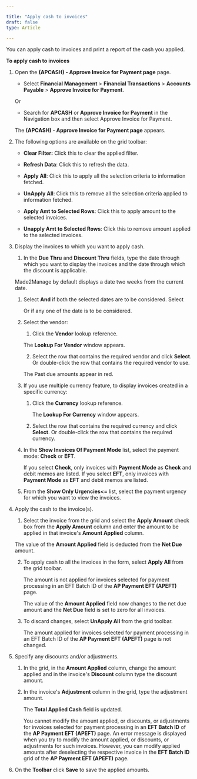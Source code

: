 ```yaml
---  

title: "Apply cash to invoices"  
draft: false 
type: Article

---
```


You can apply cash to invoices and print a report of the cash you applied.

**To apply cash to invoices**

1.  Open the **(APCASH) - Approve Invoice for Payment page** page.

    - Select **Financial Management** > **Financial Transactions** > **Accounts Payable** > **Approve Invoice for Payment**.

    Or

    - Search for **APCASH** or **Approve Invoice for Payment** in the Navigation box and then select Approve Invoice for Payment.

    The **(APCASH) - Approve Invoice for Payment page**  appears.

2.  The following options are available on the grid toolbar:

    - **Clear Filter:** Click this to clear the applied filter.

    - **Refresh Data**: Click this to refresh the data.

    - **Apply All**: Click this to apply all the selection criteria to information fetched.

    - **UnApply All**: Click this to remove all the selection criteria applied to information fetched.

    - **Apply Amt to Selected Rows**: Click this to apply amount to the selected invoices.

    - **Unapply Amt to Selected Rows**: Click this to remove amount applied to the selected invoices.

2.  Display the invoices to which you want to apply cash.

    1.  In the **Due Thru** and **Discount Thru** fields, type the date through which you want to display the invoices and the date through which the discount is applicable.

    Made2Manage by default displays a date two weeks from the current date.

    1.  Select **And** if both the selected dates are to be considered. Select

        Or if any one of the date is to be considered.

    2.  Select the vendor:

        1.  Click the **Vendor** lookup reference.

        The **Lookup For Vendor** window appears.

        2.  Select the row that contains the required vendor and click **Select**. Or double-click the row that contains the required vendor to use.

        The Past due amounts appear in red.

    3.  If you use multiple currency feature, to display invoices created in a specific currency:

        1.  Click the **Currency** lookup reference.

            The **Lookup For Currency** window appears.

        2.  Select the row that contains the required currency and click **Select**. Or double-click the row that contains the required currency.

    4.  In the **Show Invoices Of Payment Mode** list, select the payment mode: **Check** or **EFT**.

        If you select **Check**, only invoices with **Payment Mode** as **Check** and debit memos are listed. If you select **EFT**, only invoices with **Payment Mode** as **EFT** and debit memos are listed.

    5.  From the **Show Only Urgencies<=** list, select the payment urgency for which you want to view the invoices.

3.  Apply the cash to the invoice(s).

    1.  Select the invoice from the grid and select the **Apply Amount** check box from the **Apply Amount** column and enter the amount to be applied in that invoice's **Amount Applied** column.

    The value of the **Amount Applied** field is deducted from the **Net Due** amount.

    2.  To apply cash to all the invoices in the form, select **Apply All** from the grid toolbar.

        The amount is not applied for invoices selected for payment processing in an EFT Batch ID of the **AP Payment EFT (APEFT)** page.

        The value of the **Amount Applied** field now changes to the net due amount and the **Net Due** field is set to zero for all invoices.

    2.  To discard changes, select **UnApply All** from the grid toolbar.

        The amount applied for invoices selected for payment processing in an EFT Batch ID of the **AP Payment EFT (APEFT)** page is not changed.

4.  Specify any discounts and/or adjustments.

    1.  In the grid, in the **Amount Applied** column, change the amount applied and in the invoice's **Discount** column type the discount amount.

    2.  In the invoice's **Adjustment** column in the grid, type the adjustment amount.

        The **Total Applied Cash** field is updated.

        You cannot modify the amount applied, or discounts, or adjustments for invoices selected for payment processing in an **EFT Batch ID** of the **AP Payment EFT (APEFT)** page. An error message is displayed when you try to modify the amount applied, or discounts, or adjustments for such invoices. However, you can modify applied amounts after deselecting the respective invoice in the **EFT Batch ID** grid of the **AP Payment EFT (APEFT)** page.

5.  On the **Toolbar** click **Save** to save the applied amounts.